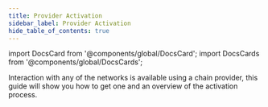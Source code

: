 ```yaml
---
title: Provider Activation
sidebar_label: Provider Activation
hide_table_of_contents: true
---
```


import DocsCard from '@components/global/DocsCard';
import DocsCards from '@components/global/DocsCards';

<head>
  <meta
    name="description"
    content="Interaction with any of the networks is available using a chain provider, this guide will show you how to get one and an overview of the activation process."
  />
  <style>{`
    :root {
      --doc-item-container-width: 60rem;
    }
  `}</style>
</head>

<intro-end />

Interaction with any of the networks is available using a chain provider, this guide will show you how to get one and an overview of the activation process.
